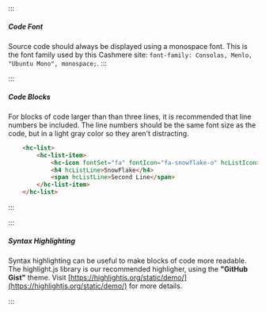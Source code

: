 :::
##### Code Font
Source code should always be displayed using a monospace font. This is the font family used by this Cashmere site: `font-family: Consolas, Menlo, "Ubuntu Mono", monospace;`.
:::

:::
##### Code Blocks
For blocks of code larger than than three lines, it is recommended that line numbers be included.  The line numbers should be the same font size as the code, but in a light gray color so they aren't distracting.

``` html
    <hc-list>
        <hc-list-item>
            <hc-icon fontSet="fa" fontIcon="fa-snowflake-o" hcListIcon></hc-icon>
            <h4 hcListLine>SnowFlake</h4>
            <span hcListLine>Second Line</span>
        </hc-list-item>
    </hc-list>
```
:::

:::
##### Syntax Highlighting
Syntax highlighting can be useful to make blocks of code more readable.  The highlight.js library is our recommended highligher, using the **"GitHub Gist"** theme.  Visit [https://highlightjs.org/static/demo/](https://highlightjs.org/static/demo/) for more details.

:::
